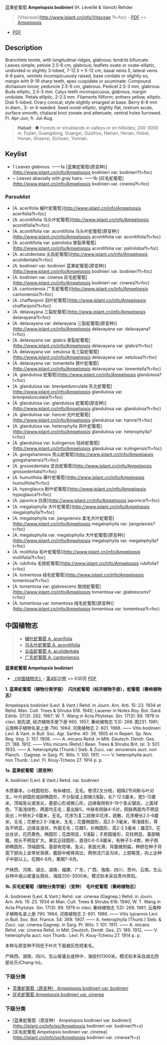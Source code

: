 蓝果蛇葡萄 **Ampelopsis bodinieri** (H. Léveillé & Vaniot) Rehder

> [Vitaceae](http://www.iplant.cn/info/Vitaceae ?t=foc) - [PDF](http://iplant.cn/foc/pdf/Vitaceae.pdf) >> [Ampelopsis](http://www.iplant.cn/info/Ampelopsis?t=foc)

 - [PDF](http://www.iplant.cn/foc/pdf/Ampelopsis.pdf)

## Description

Branchlets terete, with longitudinal ridges, glabrous; tendrils bifurcate. Leaves simple; petiole 2.5-6 cm, glabrous; leaflets ovate or ovate-elliptic, undivided or slightly 3-lobed, 7-12.5 × 5-12 cm, basal veins 5, lateral veins 4-6 pairs, veinlets inconspicuously raised, base cordate or slightly so, margin with 9-19 sharp teeth, apex cuspidate or acuminate. Compound dichasium loose; peduncle 2.5-6 cm, glabrous. Pedicel 2.5-3 mm, glabrous. Buds elliptic, 2.5-3 mm. Calyx teeth inconspicuous, glabrous, margin undulate. Petals elliptic, 2-2.5 mm. Filaments filiform; anthers yellow, elliptic. Disk 5-lobed. Ovary conical; style slightly enlarged at base. Berry 6-8 mm in diam., 3- or 4-seeded. Seed ovoid-elliptic, slightly flat, rostrum acute, surface smooth, chalazal knot zonate and attenuate, ventral holes furrowed. Fl. Apr-Jun, fr. Jul-Aug.

> **Habait** : 
>●  Forests or shrublands in valleys or on hillsides; 200-3000 m. Fujian, Guangdong, Guangxi, Guizhou, Hainan, Henan, Hubei, Hunan, Shaanxi, Sichuan, Yunnan.

## Keylist

* 1 Leaves glabrous.  ——1a [蓝果蛇葡萄(原变种)](http://www.iplant.cn/info/Ampelopsis bodinieri var. bodinieri?t=foc)
* ~ Leaves abaxially with gray hairs.  ——1b [灰毛蛇葡萄](http://www.iplant.cn/info/Ampelopsis bodinieri var. cinerea?t=foc)

### Parsublist

* [A.  acerifolia  槭叶蛇葡萄](http://www.iplant.cn/info/Ampelopsis acerifolia?t=foc)
* [A.  aconitifolia  乌头叶蛇葡萄](http://www.iplant.cn/info/Ampelopsis aconitifolia?t=foc)
* [A.  aconitifolia var. aconitifolia  乌头叶蛇葡萄(原变种)](http://www.iplant.cn/info/Ampelopsis aconitifolia var. aconitifolia?t=foc)
* [A.  aconitifolia var. palmiloba  掌裂草葡萄](http://www.iplant.cn/info/Ampelopsis aconitifolia var. palmiloba?t=foc)
* [A.  acutidentata  尖齿蛇葡萄](http://www.iplant.cn/info/Ampelopsis acutidentata?t=foc)
* [A.  bodinieri var. bodinieri  蓝果蛇葡萄(原变种)](http://www.iplant.cn/info/Ampelopsis bodinieri var. bodinieri?t=foc)
* [A.  bodinieri var. cinerea  灰毛蛇葡萄](http://www.iplant.cn/info/Ampelopsis bodinieri var. cinerea?t=foc)
* [A.  cantoniensis  广东蛇葡萄](http://www.iplant.cn/info/Ampelopsis cantoniensis?t=foc)
* [A.  chaffanjonii  羽叶蛇葡萄](http://www.iplant.cn/info/Ampelopsis chaffanjonii?t=foc)
* [A.  delavayana  三裂蛇葡萄](http://www.iplant.cn/info/Ampelopsis delavayana?t=foc)
* [A.  delavayana var. delavayana  三裂蛇葡萄(原变种)](http://www.iplant.cn/info/Ampelopsis delavayana var. delavayana?t=foc)
* [A.  delavayana var. glabra  掌裂蛇葡萄](http://www.iplant.cn/info/Ampelopsis delavayana var. glabra?t=foc)
* [A.  delavayana var. setulosa  毛三裂蛇葡萄](http://www.iplant.cn/info/Ampelopsis delavayana var. setulosa?t=foc)
* [A.  delavayana var. tomentella  狭叶蛇葡萄](http://www.iplant.cn/info/Ampelopsis delavayana var. tomentella?t=foc)
* [A.  glandulosa  蛇葡萄](http://www.iplant.cn/info/Ampelopsis glandulosa?t=foc)
* [A.  glandulosa var. brevipedunculata  东北蛇葡萄](http://www.iplant.cn/info/Ampelopsis glandulosa var. brevipedunculata?t=foc)
* [A.  glandulosa var. glandulosa  蛇葡萄(原变种)](http://www.iplant.cn/info/Ampelopsis glandulosa var. glandulosa?t=foc)
* [A.  glandulosa var. hancei  光叶蛇葡萄](http://www.iplant.cn/info/Ampelopsis glandulosa var. hancei?t=foc)
* [A.  glandulosa var. heterophylla  异叶蛇葡萄](http://www.iplant.cn/info/Ampelopsis glandulosa var. heterophylla?t=foc)
* [A.  glandulosa var. kulingensis  牯岭蛇葡萄](http://www.iplant.cn/info/Ampelopsis glandulosa var. kulingensis?t=foc)
* [A.  gongshanensis  贡山蛇葡萄](http://www.iplant.cn/info/Ampelopsis gongshanensis?t=foc)
* [A.  grossedentata  显齿蛇葡萄](http://www.iplant.cn/info/Ampelopsis grossedentata?t=foc)
* [A.  humulifolia  葎叶蛇葡萄](http://www.iplant.cn/info/Ampelopsis humulifolia?t=foc)
* [A.  hypoglauca  粉叶蛇葡萄](http://www.iplant.cn/info/Ampelopsis hypoglauca?t=foc)
* [A.  japonica  白蔹](http://www.iplant.cn/info/Ampelopsis japonica?t=foc)
* [A.  megalophylla  大叶蛇葡萄](http://www.iplant.cn/info/Ampelopsis megalophylla?t=foc)
* [A.  megalophylla var. jiangxiensis  柔毛大叶蛇葡萄](http://www.iplant.cn/info/Ampelopsis megalophylla var. jiangxiensis?t=foc)
* [A.  megalophylla var. megalophylla  大叶蛇葡萄(原变种)](http://www.iplant.cn/info/Ampelopsis megalophylla var. megalophylla?t=foc)
* [A.  mollifolia  毛叶蛇葡萄](http://www.iplant.cn/info/Ampelopsis mollifolia?t=foc)
* [A.  rubifolia  毛枝蛇葡萄](http://www.iplant.cn/info/Ampelopsis rubifolia?t=foc)
* [A.  tomentosa  绒毛蛇葡萄](http://www.iplant.cn/info/Ampelopsis tomentosa?t=foc)
* [A.  tomentosa var. glabrescens  脱绒蛇葡萄](http://www.iplant.cn/info/Ampelopsis tomentosa var. glabrescens?t=foc)
* [A.  tomentosa var. tomentosa  绒毛蛇葡萄(原变种)](http://www.iplant.cn/info/Ampelopsis tomentosa var. tomentosa?t=foc)

## 中国植物志

> * [槭叶蛇葡萄  A.  acerifolia](Ampelopsis-acerifolia-槭叶蛇葡萄.md)
> * [乌头叶蛇葡萄  A.  aconitifolia](Ampelopsis-aconitifolia-乌头叶蛇葡萄.md)
> * [尖齿蛇葡萄  A.  acutidentata](Ampelopsis-acutidentata-尖齿蛇葡萄.md)
> * [广东蛇葡萄  A.  cantoniensis](Ampelopsis-cantoniensis-广东蛇葡萄.md)

**蓝果蛇葡萄 Ampelopsis bodinieri**

* [《中国植物志》](http://www.iplant.cn/frps)- [第48(2)卷](http://www.iplant.cn/frps/vol/48(2)) >> 035页 [PDF](http://www.iplant.cn/frps/pdf/48(2)/035.PDF)

**1. 蓝果蛇葡萄（植物分类学报）　闪光蛇葡萄（经济植物手册），蛇葡萄（秦岭植物志）**

Ampelopsis bodinieri (Levl. & Vant.) Rehd. in Journ. Arn. Arb. 15: 23. 1934 et Rehd. Man. Cult. Trees & Shrubs 616. 1940; Lauener in Notes Roy. Bot. Gard. Edinb. 37(3): 282. 1967; W. T. Wang in Acta Phytotax. Sin. 17(3): 89. 1979 in clavi; 胡先骕, 经济植物手册下册 960. 1957; 秦岭植物志 1(3): 268. 图231. 1981; 云南种子植物名录上册 790. 1984; 河南植物志 2: 601. 1988. —— Vitis bodinieri Levl. & Vant. in Bull. Soc. Agr. Sarthe. 40: 36. 1905 et in Repert. Sp. Nov. Reg. Veg. 2: 157. 1906. —— A. micans Rehd. in Mitt. Deutsch. Dendr. Ges. 21: 188. 1912. —— Vitis micans (Rehd.) Bean. Trees & Shrubs Brit. Isl. 3: 501. 1933. —— A. heterophylla (Thunb.) Sieb. & Zucc. var. amurensis auct. non Planch. : Gagnep. in Sarg. Pl. Wils. 1: 100. 1911. —— V. heterophylla auct. non Thunb.: Levl. Fl. Kouy-Tcheou 27. 1914 p. p.

**1a. 蓝果蛇葡萄（原变种）**

A. bodinieri (Levl. & Vant.) Rehd. var. bodinieri

木质藤本。小枝圆柱形，有纵棱纹，无毛。卷须2叉分枝，相隔2节间断与叶对生。叶片卵圆形或卵椭圆形，不分裂或上部微3浅裂，长7-12.5厘米，宽5-12厘米，顶端急尖或渐尖，基部心形或微心形，边缘每侧有9-19个急尖锯齿，上面绿色，下面浅绿色，两面均无毛；基出脉5，中脉有侧脉4-6对，网脉两面均不明显突出；叶柄长2-6厘米，无毛。花序为复二歧聚伞花序，疏散，花序梗长2.5-6厘米，无毛；花梗长2.5-3毫米，无毛；花蕾椭圆形，高2.5-3毫米，萼浅碟形，萼齿不明显，边缘呈波状，外面无毛；花瓣5，长椭圆形，高2-2.5毫米；雄蕊5，花丝丝状，花药黄色，椭圆形；花盘明显，5浅裂；子房圆锥形，花柱明显，基部略粗，柱头不明显扩大。果实近球圆形，直径0.6-0.8厘米，有种子3-4颗，种子倒卵椭圆形，顶端圆饨，基部有短喙，急尖，表面光滑，背腹微侧扁，种脐在种子背面下部向上呈带状渐狭，腹部中棱脊突出，两侧洼穴呈沟状，上部略宽，向上达种子中部以上。花期4-6月，果期7-8月。

产陕西、河南、湖北、湖南、福建、广东、广西、海南、四川、贵州、云南。生山谷林中或山坡灌丛荫处，海拔200-3000米。模式标本采自贵州贵阳。

**1b. 灰毛蛇葡萄（植物分类学报）（变种）　毛叶蛇葡萄（秦岭植物志）**

A. bodinierei (Levl. & Vant.) Rehd. var. cinerea (Gagnep.) Rehd. in Journ. Arn. Arb. 15: 23. 1934 et Man. Cult. Trees & Shrubs 616. 1940; W. T. Wang in Acta Phytotax. Sin. 17(3): 89. 1979 in clavi; 秦岭植物志 1(3): 268. 1981; 云南种子植物名录上册 790. 1984; 河南植物志 2: 601. 1988. —— Vitis lyjoannis Levl. in Bull. Soc. Bot. France. 54: 369. 1907. —— A. heterophylla (Thunb.) Sieb. & Zucc. var. cinerea Gagnep. in Sarg. Pl. Wils. 1: 101. 1911. —— A. micans Rehd. var. cinerea Rehd. in Mitt. Deutsch. Dendr. Ges. 21: 189. 1912. —— V. heterophylla auct. non Thunb.: Levl. Fl. Kouy-Tcheou 27. 1914 p. p.

本种与原变种不同在于叶片下面被灰色短柔毛。

产陕西、湖南、四川。生山坡灌丛或林中，海拔约1300米。模式标本采自湖北西部长乐(Chang-lo)。

### 下级分类
* [蓝果蛇葡萄（原变种）  Ampelopsis bodinieri var. bodinieri](Ampelopsis-bodinieri-var-bodinieri-蓝果蛇葡萄(原变种).md)
* [灰毛蛇葡萄  Ampelopsis bodinieri var. cinerea](Ampelopsis-bodinieri-var-cinerea-灰毛蛇葡萄.md)

### 下级分类
* [蓝果蛇葡萄（原变种）  Ampelopsis bodinieri var. bodinieri](http://iplant.cn/info/sp/Ampelopsis bodinieri var. bodinieri?t=z)
* [灰毛蛇葡萄  Ampelopsis bodinieri var. cinerea](http://iplant.cn/info/sp/Ampelopsis bodinieri var. cinerea?t=z)
